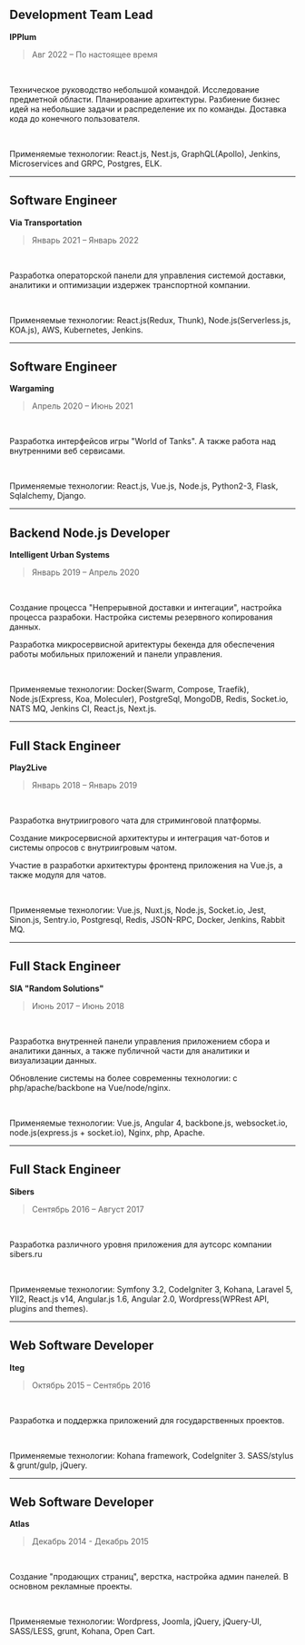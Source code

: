 ## Development Team Lead
**IPPlum**

> Авг 2022 – По настоящее время

<br/>

Техническое руководство небольшой командой.
Исследование предметной области.
Планирование архитектуры.
Разбиение бизнес идей на небольшие задачи и распределение их по команды.
Доставка кода до конечного пользователя.

<br/>

Применяемые технологии: React.js, Nest.js, GraphQL(Apollo), Jenkins, Microservices and GRPC, Postgres, ELK.

---

## Software Engineer
**Via Transportation**

> Январь 2021 – Январь 2022

<br/>

Разработка операторской панели для управления системой доставки, аналитики и оптимизации издержек транспортной компании.

<br/>

Применяемые технологии: React.js(Redux, Thunk), Node.js(Serverless.js, KOA.js), AWS, Kubernetes, Jenkins.

---

## Software Engineer
**Wargaming**

> Апрель 2020 – Июнь 2021

<br/>

Разработка интерфейсов игры "World of Tanks". А также работа над внутренними веб сервисами.

<br/>

Применяемые технологии: React.js, Vue.js, Node.js, Python2-3, Flask, Sqlalchemy, Django.

---

## Backend Node.js Developer
**Intelligent Urban Systems**

> Январь 2019 – Апрель 2020

<br/>

Создание процесса "Непрерывной доставки и интегации", настройка процесса разрабоки. Настройка системы резервного копирования данных.

Разработка микросервисной аритектуры бекенда для обеспечения работы мобильных приложений и панели управления.

<br/>

Применяемые технологии: Docker(Swarm, Compose, Traefik), Node.js(Express, Koa, Moleculer), PostgreSql, MongoDB, Redis, Socket.io, NATS MQ, Jenkins CI, React.js, Next.js.

---

## Full Stack Engineer
**Play2Live**

> Январь 2018 – Январь 2019

<br/>

Разработка внутриигрового чата для стриминговой платформы.

Создание микросервисной архитектуры и интеграция чат-ботов и системы опросов с внутриигровым чатом.

Участие в разработки архитектуры фронтенд приложения на Vue.js, а также модуля для чатов.

<br/>

Применяемые технологии: Vue.js, Nuxt.js, Node.js, Socket.io, Jest, Sinon.js, Sentry.io, Postgresql, Redis, JSON-RPC, Docker, Jenkins, Rabbit MQ.

---

## Full Stack Engineer
**SIA "Random Solutions"**

> Июнь 2017 – Июнь 2018

<br/>

Разработка внутренней панели управления приложением сбора и аналитики данных, а также публичной части для аналитики и визуализации данных.

Обновление системы на более современны технологии: с php/apache/backbone на Vue/node/nginx.

<br/>

Применяемые технологии: Vue.js, Angular 4, backbone.js, websocket.io, node.js(express.js + socket.io), Nginx, php, Apache.

---

## Full Stack Engineer
**Sibers**

> Сентябрь 2016 – Август 2017

<br/>

Разработка различного уровня приложения для аутсорс компании sibers.ru

<br/>

Применяемые технологии: Symfony 3.2, CodeIgniter 3, Kohana, Laravel 5, YII2, React.js v14, Angular.js 1.6, Angular 2.0, Wordpress(WPRest API, plugins and themes).

---

## Web Software Developer
**Iteg**

> Октябрь 2015 – Сентябрь 2016

<br/>

Разработка и поддержка приложений для государственных проектов.

<br/>

Применяемые технологии: Kohana framework, CodeIgniter 3. SASS/stylus & grunt/gulp, jQuery.

---

## Web Software Developer
**Atlas**

> Декабрь 2014 - Декабрь 2015

<br/>

Создание "продающих страниц", верстка, настройка админ панелей. В основном рекламные проекты.

<br/>

Применяемые технологии: Wordpress, Joomla, jQuery, jQuery-UI, SASS/LESS, grunt, Kohana, Open Cart.
